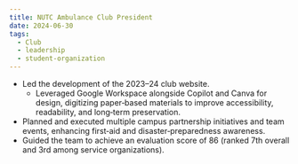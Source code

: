 ```yaml
---
title: NUTC Ambulance Club President
date: 2024-06-30
tags:
  - Club
  - leadership
  - student-organization
---
```


- Led the development of the 2023–24  club website.  
  - Leveraged Google Workspace alongside Copilot and Canva for design, digitizing paper‑based materials to improve accessibility, readability, and long‑term preservation.  
- Planned and executed multiple campus partnership initiatives and team events, enhancing first‑aid and disaster‑preparedness awareness.  
- Guided the team to achieve an evaluation score of 86 (ranked 7th overall and 3rd among service organizations).  

<!--more-->